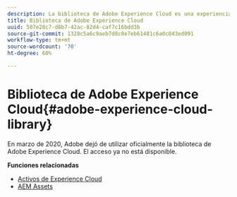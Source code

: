 ```yaml
---
description: La biblioteca de Adobe Experience Cloud es una experiencia universal y centralizada para almacenar, buscar y seleccionar recursos en las soluciones de Adobe Experience Cloud.
title: Biblioteca de Adobe Experience Cloud
uuid: 507e28c7-d8b7-42ac-82d4-caf7c16bdd3b
source-git-commit: 1328c5a6c9aeb7d8c0e7eb61481c6a0c043ed091
workflow-type: tm+mt
source-wordcount: '70'
ht-degree: 60%

---
```


# Biblioteca de Adobe Experience Cloud{#adobe-experience-cloud-library}

En marzo de 2020, Adobe dejó de utilizar oficialmente la biblioteca de Adobe Experience Cloud. El acceso ya no está disponible.

**Funciones relacionadas**

* [Activos de Experience Cloud](https://experienceleague.adobe.com/docs/core-services/interface/services/assets/experience-cloud-assets.html)
* [AEM Assets](https://experienceleague.adobe.com/docs/experience-manager-cloud-service/content/assets/home.html)
